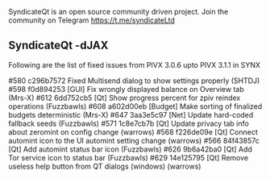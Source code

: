 SyndicateQt is an open source community driven project.
Join the community on Telegram https://t.me/syndicateLtd

## SyndicateQt -dJAX

Following are the list of fixed issues from PIVX 3.0.6 upto PIVX 3.1.1 in SYNX

#580 c296b7572 Fixed Multisend dialog to show settings properly (SHTDJ)
#598 f0d894253 [GUI] Fix wrongly displayed balance on Overview tab (Mrs-X)
#612 6dd752cb5 [Qt] Show progress percent for zpiv reindex operations (Fuzzbawls)
#608 a602d00eb [Budget] Make sorting of finalized budgets deterministic (Mrs-X)
#647 3aa3e5c97 [Net] Update hard-coded fallback seeds (Fuzzbawls)
#571 1c8e7cb7b [Qt] Update privacy tab info about zeromint on config change (warrows)
#568 f226de09e [Qt] Connect automint icon to the UI automint setting change (warrows)
#566 84f43857c [Qt] Add automint status bar icon (Fuzzbawls)
#626 9b6a42ba0 [Qt] Add Tor service icon to status bar (Fuzzbawls)
#629 14e125795 [Qt] Remove useless help button from QT dialogs (windows) (warrows)


